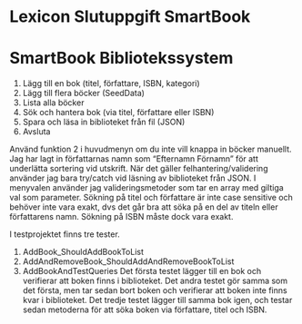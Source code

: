 # Lexicon Slutuppgift SmartBook

SmartBook Bibliotekssystem
==========================
1. Lägg till en bok (titel, författare, ISBN, kategori)
2. Lägg till flera böcker (SeedData)
3. Lista alla böcker 
4. Sök och hantera bok (via titel, författare eller ISBN)
5. Spara och läsa in biblioteket från fil (JSON)
0. Avsluta

Använd funktion 2 i huvudmenyn om du inte vill knappa in böcker manuellt.
Jag har lagt in författarnas namn som “Efternamn Förnamn” för att underlätta sortering vid utskrift.
När det gäller felhantering/validering använder jag bara try/catch vid läsning av biblioteket från JSON. I menyvalen använder jag valideringsmetoder som tar en array med giltiga val som parameter.
Sökning på titel och författare är inte case sensitive och behöver inte vara exakt, dvs det går bra att söka på en del av titeln eller författarens namn. Sökning på ISBN måste dock vara exakt.

I testprojektet finns tre tester.
1. AddBook_ShouldAddBookToList
2. AddAndRemoveBook_ShouldAddAndRemoveBookToList
3. AddBookAndTestQueries
Det första testet lägger till en bok och verifierar att boken finns i biblioteket.
Det andra testet gör samma som det första, men tar sedan bort boken och verifierar att boken inte finns kvar i biblioteket.
Det tredje testet lägger till samma bok igen, och testar sedan metoderna för att söka boken via författare, titel och ISBN.

